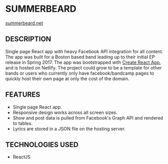 # SUMMERBEARD

<a href="http://www.summerbeard.net">summerbeard.net</a>

## DESCRIPTION
Single page React app with heavy Facebook API integration for all content. The app was built for a Boston based band leading up to their initial EP release in Spring 2017. The app was bootstrapped with [Create React App](https://github.com/facebookincubator/create-react-app), and is hosted on Netlify. The project could grow to be a template for other bands or users who currently only have facebook/bandcamp pages to quickly host their own page at only the cost of the domain.

## FEATURES
* Single page React app.
* Responsive design works across all screen sizes.
* Show and post data is pulled from Facebook's Graph API and rendered to tables.
* Lyrics are stored in a JSON file on the hosting server.

## TECHNOLOGIES USED
* ReactJS
